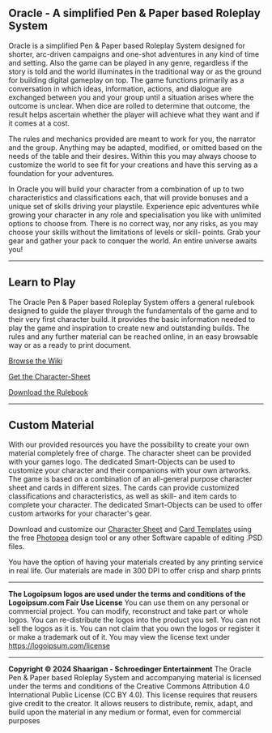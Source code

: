 ## Oracle - A simplified Pen & Paper based Roleplay System

Oracle is a simplified Pen & Paper based Roleplay System designed for shorter, arc-driven campaigns
and one-shot adventures in any kind of time and setting. Also the game can be played in any genre,
regardless if the story is told and the world illuminates in the traditional way or as the ground for building
digital gameplay on top. The game functions primarily as a conversation in which ideas, information,
actions, and dialogue are exchanged between you and your group until a situation arises where the
outcome is unclear. When dice are rolled to determine that outcome, the result helps ascertain whether
the player will achieve what they want and if it comes at a cost.

The rules and mechanics provided are meant to work for you, the narrator and the group. Anything may
be adapted, modified, or omitted based on the needs of the table and their desires. Within this you may
always choose to customize the world to see fit for your creations and have this serving as a foundation
for your adventures.

In Oracle you will build your character from a combination of up to two characteristics and classifications
each, that will provide bonuses and a unique set of skills driving your playstile. Experience epic adventures
while growing your character in any role and specialisation you like with unlimited options to choose from.
There is no correct way, nor any risks, as you may choose your skills without the limitations of levels or skill-
points. Grab your gear and gather your pack to conquer the world. An entire universe awaits you! 

<hr/>

## Learn to Play

The Oracle Pen & Paper based Roleplay System offers a general rulebook designed to guide the player through the
fundamentals of the game and to their very first character build. It provides the basic information needed to play the
game and inspiration to create new and outstanding builds. The rules and any further material can be reached online,
in an easy browsable way or as a ready to print document.

[Browse the Wiki](https://github.com/SchroedingerEntertainment/Oracle/wiki)

[Get the Character-Sheet](/Assets/Character-Sheet.psd)

[Download the Rulebook]()

<hr/>

## Custom Material

With our provided resources you have the possibility to create your own material completely free of charge. The character sheet
can be provided with your games logo. The dedicated Smart-Objects can be used to customize your character and their companions
with your own artworks. The game is based on a combination of an all-general purpose character sheet and cards in different sizes.
The cards can provide customized classifications and characteristics, as well as skill- and item cards to complete your character.
The dedicated Smart-Objects can be used to offer custom artworks for your character's gear.

Download and customize our [Character Sheet](/Assets/Character-Sheet.psd) and [Card Templates](/Assets/Cards) using the free [Photopea](https://www.photopea.com/) design tool
or any other Software capable of editing .PSD files.

You have the option of having your materials created by any printing service in real life. Our materials are made in 300 DPI to offer
crisp and sharp prints

<hr/>

**The Logoipsum logos are used under the terms and conditions of the Logoipsum.com Fair Use License** You can use them on any personal
or commercial project. You can modify, reconstruct and take part or whole logos. You can re-distribute the logos into the product you sell.
You can not sell the logos as it is. You can not claim that you own the logos or register it or make a trademark out of it. You may view the
license text under https://logoipsum.com/license

<hr/>

**Copyright © 2024 Shaarigan - Schroedinger Entertainment** The Oracle Pen & Paper based Roleplay System
and accompanying material is licensed under the terms and conditions of the Creative Commons Attribution 4.0
International Public License (CC BY 4.0). This license requires that reusers give credit to the creator. It allows
reusers to distribute, remix, adapt, and build upon the material in any medium or format, even for commercial
purposes
